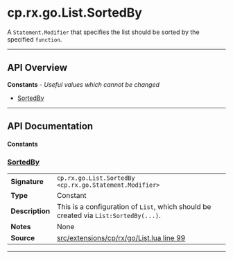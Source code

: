 # cp.rx.go.List.SortedBy

A `Statement.Modifier` that specifies the list should be sorted by the specified `function`.

---

## API Overview
**Constants** - _Useful values which cannot be changed_
 * [SortedBy](#sortedby)


---

## API Documentation

#### Constants


### [SortedBy](#sortedby)

|                                             |                                                                                     |
| --------------------------------------------|-------------------------------------------------------------------------------------|
| **Signature**                               | `cp.rx.go.List.SortedBy <cp.rx.go.Statement.Modifier>`                                                                    |
| **Type**                                    | Constant                                                                     |
| **Description**                             | This is a configuration of `List`, which should be created via `List:SortedBy(...)`.                                                                     |
| **Notes**                                   | None |
| **Source**                                  | [src/extensions/cp/rx/go/List.lua line 99](https://github.com/CommandPost/CommandPost/blob/develop/src/extensions/cp/rx/go/List.lua#L99) |

---

